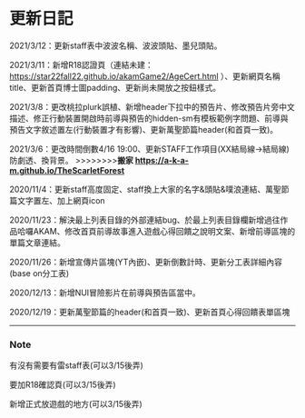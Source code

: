 # 更新日記

2021/3/12：更新staff表中波波名稱、波波頭貼、墨兒頭貼。

2021/3/11：新增R18認證頁（連結未建：https://star22fall22.github.io/akamGame2/AgeCert.html ）、更新網頁名稱title、更新首頁博士圖padding、更新尚未開放之按鈕樣式。

2021/3/8：更改桃拉plurk誤植、新增header下拉中的預告片、修改預告片旁中文描述、修正行動裝置開啟時前導與預告的hidden-sm有模板範例字問題、前導與預告文字敘述置左(行動裝置才有影響)、更新萬聖節篇header(和首頁一致)。

2021/3/6：更改時間倒數4/16 19:00、更新STAFF工作項目(XX結局線->結局線)防劇透、換背景。 >>>>>>>>**搬家 https://a-k-a-m.github.io/TheScarletForest**

2020/11/4：更新staff高度固定、staff換上大家的名字&頭貼&噗浪連結、萬聖節篇文字置左、加上網頁icon

2020/11/23：解決最上列表目錄的外部連結bug、於最上列表目錄欄新增過往作品哈囉AKAM、修改首頁前導故事進入遊戲心得回饋之說明文案、新增前導區塊的單篇文章連結。

2020/11/26：新增宣傳片區塊(YT內嵌)、更新倒數計時、更新分工表詳細內容(base on分工表)

2020/12/13：新增NUI冒險影片在前導與預告區當中。

2020/12/19：更新萬聖節篇的header(和首頁一致)、更新首頁心得回饋表單區塊


---

### Note

有沒有需要有雷staff表(可以3/15後弄)

要加R18確認頁(可以3/15後弄)

新增正式放遊戲的地方(可以3/15後弄)

